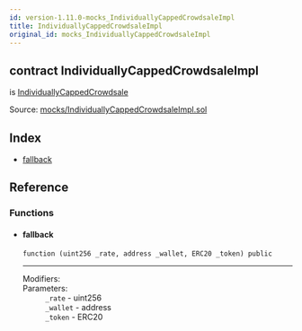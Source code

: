```yaml
---
id: version-1.11.0-mocks_IndividuallyCappedCrowdsaleImpl
title: IndividuallyCappedCrowdsaleImpl
original_id: mocks_IndividuallyCappedCrowdsaleImpl
---
```


<div class="contract-doc"><div class="contract"><h2 class="contract-header"><span class="contract-kind">contract</span> IndividuallyCappedCrowdsaleImpl</h2><p class="base-contracts"><span>is</span> <a href="crowdsale_validation_IndividuallyCappedCrowdsale.html">IndividuallyCappedCrowdsale</a></p><div class="source">Source: <a href="https://github.com/OpenZeppelin/zeppelin-solidity/blob/v1.11.0/contracts/mocks/IndividuallyCappedCrowdsaleImpl.sol" target="_blank">mocks/IndividuallyCappedCrowdsaleImpl.sol</a></div></div><div class="index"><h2>Index</h2><ul><li><a href="mocks_IndividuallyCappedCrowdsaleImpl.html#">fallback</a></li></ul></div><div class="reference"><h2>Reference</h2><div class="functions"><h3>Functions</h3><ul><li><div class="item function"><span id="fallback" class="anchor-marker"></span><h4 class="name">fallback</h4><div class="body"><code class="signature">function <strong></strong><span>(uint256 _rate, address _wallet, ERC20 _token) </span><span>public </span></code><hr/><dl><dt><span class="label-modifiers">Modifiers:</span></dt><dd></dd><dt><span class="label-parameters">Parameters:</span></dt><dd><div><code>_rate</code> - uint256</div><div><code>_wallet</code> - address</div><div><code>_token</code> - ERC20</div></dd></dl></div></div></li></ul></div></div></div>
